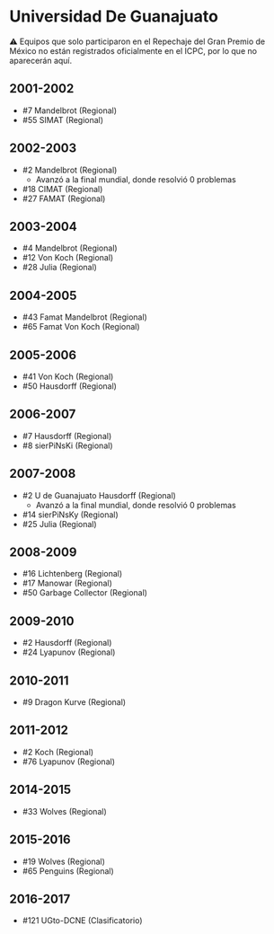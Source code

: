 # Universidad De Guanajuato

:warning: Equipos que solo participaron en el Repechaje del Gran Premio de México no están registrados oficialmente en el ICPC, por lo que no aparecerán aquí.

## 2001-2002

- #7 Mandelbrot (Regional)
- #55 SIMAT (Regional)

## 2002-2003

- #2 Mandelbrot (Regional)
  - Avanzó a la final mundial, donde resolvió 0 problemas
- #18 CIMAT (Regional)
- #27 FAMAT (Regional)

## 2003-2004

- #4 Mandelbrot (Regional)
- #12 Von Koch (Regional)
- #28 Julia (Regional)

## 2004-2005

- #43 Famat Mandelbrot (Regional)
- #65 Famat Von Koch (Regional)

## 2005-2006

- #41 Von Koch (Regional)
- #50 Hausdorff (Regional)

## 2006-2007

- #7 Hausdorff (Regional)
- #8 sierPiNsKi (Regional)

## 2007-2008

- #2 U de Guanajuato Hausdorff (Regional)
  - Avanzó a la final mundial, donde resolvió 0 problemas
- #14 sierPiNsKy (Regional)
- #25 Julia (Regional)

## 2008-2009

- #16 Lichtenberg (Regional)
- #17 Manowar (Regional)
- #50 Garbage Collector (Regional)

## 2009-2010

- #2 Hausdorff (Regional)
- #24 Lyapunov (Regional)

## 2010-2011

- #9 Dragon Kurve (Regional)

## 2011-2012

- #2 Koch (Regional)
- #76 Lyapunov (Regional)

## 2014-2015

- #33 Wolves (Regional)

## 2015-2016

- #19 Wolves (Regional)
- #65 Penguins (Regional)

## 2016-2017

- #121 UGto-DCNE (Clasificatorio)


